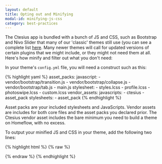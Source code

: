 ```yaml
---
layout: default
title: Opting out and Minifying
modal-id: minifying-js-css
category: best-practices
---
```

The Ctesius app is bundled with a bunch of JS and CSS, such as Bootstrap and Nivo Slider that many of our 'classic' themes still use (you can see a complete list [here](/appendix/application-js). Many newer themes will call for updated versions of certain plugins that we might include, or they might not need them at all. Here's how minify and filter out what you don't need:

In your theme's ``config.yml`` file, you will need a construct such as this:

{% highlight yaml %}
  asset_packs:
    javascript:
      - vendor/bootstrap/transition.js
      - vendor/bootstrap/collapse.js
      - vendor/bootstrap/tab.js
      - main.js
    stylesheet:
      - styles.lcss
      - profile.lcss
      - photoswipe.lcss
      - custom.lcss
  vendor_assets:
    javascripts:
      - ctesius
      - asset_pack
    stylesheets:
      - asset_pack
{% endhighlight %}

Asset packs are your included stylesheets and JavaScripts. Vendor assets are includes for both core files and the asset packs you declared prior. The Ctesius vendor asset includes the bare minimum you need to build a theme on Homeflow, with no excess.

To output your minified JS and CSS in your theme, add the following two lines:

{% highlight html %}
{% raw %}
<script src="/liquid_assets/javascript_pack.js"></script>

<link href="/liquid_assets/stylesheet_pack.css" rel="stylesheet" type="text/css" />
{% endraw %}
{% endhighlight %}